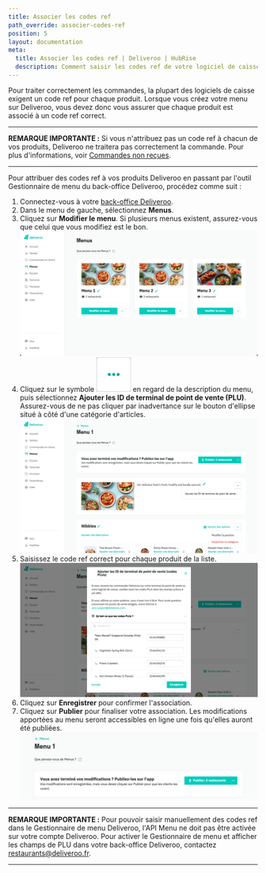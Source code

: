 ```yaml
---
title: Associer les codes ref
path_override: associer-codes-ref
position: 5
layout: documentation
meta:
  title: Associer les codes ref | Deliveroo | HubRise
  description: Comment saisir les codes ref de votre logiciel de caisse dans votre menu Deliveroo, en utilisant le gestionnaire de menu de Deliveroo.
---
```


Pour traiter correctement les commandes, la plupart des logiciels de caisse exigent un code ref pour chaque produit. Lorsque vous créez votre menu sur Deliveroo, vous devez donc vous assurer que chaque produit est associé à un code ref correct.

---

**REMARQUE IMPORTANTE :** Si vous n'attribuez pas un code ref à chacun de vos produits, Deliveroo ne traitera pas correctement la commande. Pour plus d'informations, voir [Commandes non reçues](/apps/deliveroo/depannage#commandes-non-re-ues).

---

Pour attribuer des codes ref à vos produits Deliveroo en passant par l'outil Gestionnaire de menu du back-office Deliveroo, procédez comme suit :

1. Connectez-vous à votre [back-office Deliveroo](https://restaurant-hub.deliveroo.net/).
1. Dans le menu de gauche, sélectionnez **Menus**.
1. Cliquez sur **Modifier le menu**. Si plusieurs menus existent, assurez-vous que celui que vous modifiez est le bon. ![Back-office de Deliveroo](./images/008-deliveroo-back-office.png)
1. Cliquez sur le symbole <InlineImage width="24" height="24">![icône d'ellipse](../images/triple-dot.png)</InlineImage> en regard de la description du menu, puis sélectionnez **Ajouter les ID de terminal de point de vente (PLU)**. Assurez-vous de ne pas cliquer par inadvertance sur le bouton d'ellipse situé à côté d'une catégorie d'articles. ![Page de modification de menu de Deliveroo](./images/009-deliveroo-edit-menu-page.png)
1. Saisissez le code ref correct pour chaque produit de la liste. ![Fenêtre en incrustation Ajouter des PLU dans Deliveroo](./images/010-deliveroo-add-plus.png)
1. Cliquez sur **Enregistrer** pour confirmer l'association.
1. Cliquez sur **Publier** pour finaliser votre association. Les modifications apportées au menu seront accessibles en ligne une fois qu'elles auront été publiées. ![Bouton de publication de menu dans Deliveroo](./images/012-deliveroo-publish-menu.png)

---

**REMARQUE IMPORTANTE :** Pour pouvoir saisir manuellement des codes ref dans le Gestionnaire de menu Deliveroo, l'API Menu ne doit pas être activée sur votre compte Deliveroo. Pour activer le Gestionnaire de menu et afficher les champs de PLU dans votre back-office Deliveroo, contactez restaurants@deliveroo.fr.

---
